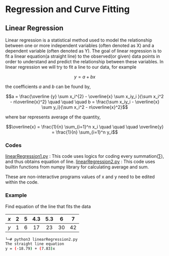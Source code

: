 # Regression and Curve Fitting

## Linear Regression


Linear regression is a statistical method used to model the relationship between one or more independent variables (often denoted as X) and a dependent variable (often denoted as Y). The goal of linear regression is to fit a linear equation(a straight line) to the observed(or given) data points in order to understand and predict the relationship between these variables.
In linear regression we will try to fit a line to our data, for example

```math
y = a + bx
```
the coefficients $a$ and $b$ can be found by, 

```math
a = \frac{\overline {y} \sum x_i^{2} - \overline{x} \sum x_iy_i }{\sum x_i^2 - n\overline{x}^2}  \quad \quad \quad  b = \frac{\sum x_iy_i - \overline{x} \sum y_i}{\sum x_i^2 - n\overline{x}^2}
```
where bar represents average of the quantity, 

```math
\overline{x} = \frac{1}{n} \sum_{i=1}^n x_i \quad \quad \quad \overline{y} = \frac{1}{n} \sum_{i=1}^n y_i
```

### Codes

[linearRegression1.py]() : This code uses logics for coding every summation($\sum$), and thus obtains equation of line.
[linearRegression2.py]() : This code uses builtin functions from numpy library for calculating average and sum.

These are non-interactive programs values of x and y need to be edited within the code.

### Example 

Find equation of the line that fits the data

| $x$ | $2$ | $5$ | $4.3$ | $5.3$ | $6$ | $7$ | 
| ---   | :---:    |  :---:   | :---:  | :---:  | :---: | :---:    |    
| $y$ | $1$ | $6$ | $17$ | $23$ | $30$ | $42$ |

```bash
└─# python3 linearRegression2.py
The straight line equation 
y = (-18.79) + (7.83)x
 ```
